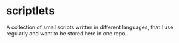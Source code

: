 # scriptlets
A collection of small scripts written in different languages, that I use regularly and want to be stored here in one repo..
